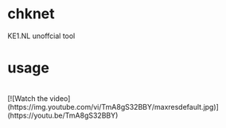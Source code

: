 # chknet
KE1.NL unoffcial tool

# usage
<br>
[![Watch the video](https://img.youtube.com/vi/TmA8gS32BBY/maxresdefault.jpg)](https://youtu.be/TmA8gS32BBY)

<br>
